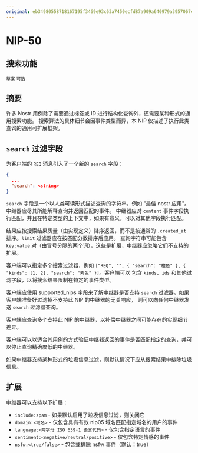 ```yaml
---
original: eb34980558718167195f3469e93c63a7450ecfd87a909a640979a3957067efa4
---
```


NIP-50
======

搜索功能
--------

`草案` `可选`

## 摘要

许多 Nostr 用例除了需要通过标签或 ID 进行结构化查询外，还需要某种形式的通用搜索功能。
搜索算法的具体细节会因事件类型而异，本 NIP 仅描述了执行此类查询的通用可扩展框架。

## `search` 过滤字段

为客户端的 `REQ` 消息引入了一个新的 `search` 字段：
```json
{
  ...
  "search": <string>
}
```
`search` 字段是一个以人类可读形式描述查询的字符串，例如 "最佳 nostr 应用"。
中继器应尽其所能解释查询并返回匹配的事件。
中继器应对 `content` 事件字段执行匹配，并且在特定类型的上下文中，如果有意义，可以对其他字段执行匹配。

结果应按搜索结果质量（由实现定义）降序返回，而不是按通常的 `.created_at` 排序。`limit` 过滤器应在按匹配分数排序后应用。
查询字符串可能包含 `key:value` 对（由冒号分隔的两个词），这些是扩展，中继器应忽略它们不支持的扩展。

客户端可以指定多个搜索过滤器，例如 `["REQ", "", { "search": "橙色" }, { "kinds": [1, 2], "search": "紫色" }]`。客户端可以
包含 `kinds`、`ids` 和其他过滤字段，以将搜索结果限制在特定的事件类型。

客户端应使用 supported_nips 字段来了解中继器是否支持 `search` 过滤器。如果客户端准备好过滤掉不支持此 NIP 的中继器的无关响应，
则可以向任何中继器发送 `search` 过滤器查询。

客户端应查询多个支持此 NIP 的中继器，以补偿中继器之间可能存在的实现细节差异。

客户端可以以适合其用例的方式验证中继器返回的事件是否匹配指定的查询，并可以停止查询精确度低的中继器。

如果中继器支持某种形式的垃圾信息过滤，则默认情况下应从搜索结果中排除垃圾信息。

## 扩展

中继器可以支持以下扩展：
- `include:spam` - 如果默认启用了垃圾信息过滤，则关闭它
- `domain:<域名>` - 仅包含具有有效 nip05 域名匹配指定域名的用户的事件
- `language:<两字母 ISO 639-1 语言代码>` - 仅包含指定语言的事件
- `sentiment:<negative/neutral/positive>` - 仅包含特定情感的事件
- `nsfw:<true/false>` - 包含或排除 nsfw 事件（默认：true）